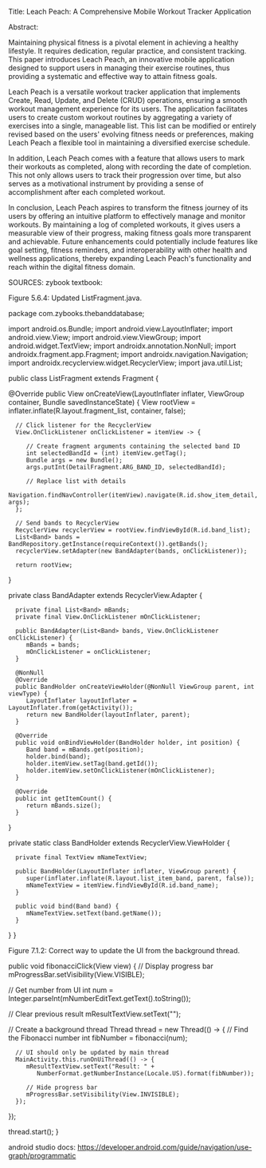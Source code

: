Title: Leach Peach: A Comprehensive Mobile Workout Tracker Application

Abstract:

Maintaining physical fitness is a pivotal element in achieving a healthy lifestyle. It requires dedication, regular practice, and consistent tracking. This paper introduces Leach Peach, an innovative mobile application designed to support users in managing their exercise routines, thus providing a systematic and effective way to attain fitness goals.

Leach Peach is a versatile workout tracker application that implements Create, Read, Update, and Delete (CRUD) operations, ensuring a smooth workout management experience for its users. The application facilitates users to create custom workout routines by aggregating a variety of exercises into a single, manageable list. This list can be modified or entirely revised based on the users' evolving fitness needs or preferences, making Leach Peach a flexible tool in maintaining a diversified exercise schedule.

In addition, Leach Peach comes with a feature that allows users to mark their workouts as completed, along with recording the date of completion. This not only allows users to track their progression over time, but also serves as a motivational instrument by providing a sense of accomplishment after each completed workout.

In conclusion, Leach Peach aspires to transform the fitness journey of its users by offering an intuitive platform to effectively manage and monitor workouts. By maintaining a log of completed workouts, it gives users a measurable view of their progress, making fitness goals more transparent and achievable. Future enhancements could potentially include features like goal setting, fitness reminders, and interoperability with other health and wellness applications, thereby expanding Leach Peach's functionality and reach within the digital fitness domain.

SOURCES:
zybook textbook:

Figure 5.6.4: Updated ListFragment.java.

package com.zybooks.thebanddatabase;

import android.os.Bundle;
import android.view.LayoutInflater;
import android.view.View;
import android.view.ViewGroup;
import android.widget.TextView;
import androidx.annotation.NonNull;
import androidx.fragment.app.Fragment;
import androidx.navigation.Navigation;
import androidx.recyclerview.widget.RecyclerView;
import java.util.List;

public class ListFragment extends Fragment {

   @Override
   public View onCreateView(LayoutInflater inflater, ViewGroup container,
                            Bundle savedInstanceState) {
      View rootView = inflater.inflate(R.layout.fragment_list, container, false);

      // Click listener for the RecyclerView
      View.OnClickListener onClickListener = itemView -> {

         // Create fragment arguments containing the selected band ID
         int selectedBandId = (int) itemView.getTag();
         Bundle args = new Bundle();
         args.putInt(DetailFragment.ARG_BAND_ID, selectedBandId);

         // Replace list with details
         Navigation.findNavController(itemView).navigate(R.id.show_item_detail, args);
      };

      // Send bands to RecyclerView
      RecyclerView recyclerView = rootView.findViewById(R.id.band_list);
      List<Band> bands = BandRepository.getInstance(requireContext()).getBands();
      recyclerView.setAdapter(new BandAdapter(bands, onClickListener));

      return rootView;
   }

   private class BandAdapter extends RecyclerView.Adapter<BandHolder> {

      private final List<Band> mBands;
      private final View.OnClickListener mOnClickListener;

      public BandAdapter(List<Band> bands, View.OnClickListener onClickListener) {
         mBands = bands;
         mOnClickListener = onClickListener;
      }

      @NonNull
      @Override
      public BandHolder onCreateViewHolder(@NonNull ViewGroup parent, int viewType) {
         LayoutInflater layoutInflater = LayoutInflater.from(getActivity());
         return new BandHolder(layoutInflater, parent);
      }

      @Override
      public void onBindViewHolder(BandHolder holder, int position) {
         Band band = mBands.get(position);
         holder.bind(band);
         holder.itemView.setTag(band.getId());
         holder.itemView.setOnClickListener(mOnClickListener);
      }

      @Override
      public int getItemCount() {
         return mBands.size();
      }
   }

   private static class BandHolder extends RecyclerView.ViewHolder {

      private final TextView mNameTextView;

      public BandHolder(LayoutInflater inflater, ViewGroup parent) {
         super(inflater.inflate(R.layout.list_item_band, parent, false));
         mNameTextView = itemView.findViewById(R.id.band_name);
      }

      public void bind(Band band) {
         mNameTextView.setText(band.getName());
      }
   }
}



Figure 7.1.2: Correct way to update the UI from the background thread.

public void fibonacciClick(View view) {
   // Display progress bar
   mProgressBar.setVisibility(View.VISIBLE);

   // Get number from UI
   int num = Integer.parseInt(mNumberEditText.getText().toString());

   // Clear previous result
   mResultTextView.setText("");

   // Create a background thread
   Thread thread = new Thread(() -> {
      // Find the Fibonacci number
      int fibNumber = fibonacci(num);

      // UI should only be updated by main thread 
      MainActivity.this.runOnUiThread(() -> {
         mResultTextView.setText("Result: " +
            NumberFormat.getNumberInstance(Locale.US).format(fibNumber));

         // Hide progress bar
         mProgressBar.setVisibility(View.INVISIBLE);
      });
   });

   thread.start();
}

android studio docs: https://developer.android.com/guide/navigation/use-graph/programmatic

<?xml version="1.0" encoding="utf-8"?>
<navigation xmlns:android="http://schemas.android.com/apk/res/android"
    xmlns:app="http://schemas.android.com/apk/res-auto"
    xmlns:tools="http://schemas.android.com/tools"
    android:id="@+id/nav_graph"
    app:startDestination="@id/home">
    <fragment
        android:id="@+id/home"
        android:name="com.example.android.navigation.HomeFragment"
        android:label="fragment_home"
        tools:layout="@layout/fragment_home" />
    <fragment
        android:id="@+id/location"
        android:name="com.example.android.navigation.LocationFragment"
        android:label="fragment_location"
        tools:layout="@layout/fragment_location" />
    <fragment
        android:id="@+id/shop"
        android:name="com.example.android.navigation.ShopFragment"
        android:label="fragment_shop"
        tools:layout="@layout/fragment_shop" />
    <fragment
        android:id="@+id/settings"
        android:name="com.example.android.navigation.SettingsFragment"
        android:label="fragment_settings"
        tools:layout="@layout/fragment_settings" />
</navigation>

